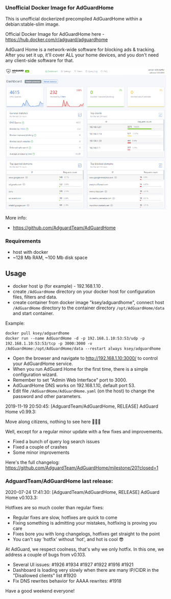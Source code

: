 ### Unofficial Docker Image for AdGuardHome
This is unofficial dockerized precompiled AdGuardHome within a debian:stable-slim image.

Official Docker Image for AdGuardHome here - https://hub.docker.com/r/adguard/adguardhome

AdGuard Home is a network-wide software for blocking ads & tracking. After you set it up, it'll cover ALL your home devices, and you don't need any client-side software for that.

![AdGuardHome](https://raw.githubusercontent.com/MrKsey/AdGuardHome/master/adh.PNG)

More info:
- https://github.com/AdguardTeam/AdGuardHome

### Requirements

* host with docker
* ~128 Mb RAM, ~100 Mb disk space 

## Usage

* docker host ip (for example) - 192.168.1.10 .
* create ```/AdGuardHome``` directory on your docker host for configuration files, filters and data.
* create container from docker image "ksey/adguardhome", connect host ```/AdGuardHome``` directory to the container directory ```/opt/AdGuardHome/data``` and start container.

Example:
```
docker pull ksey/adguardhome
docker run --name AdGuardHome -d -p 192.168.1.10:53:53/udp -p 192.168.1.10:53:53/tcp -p 3000:3000 -v /AdGuardHome:/opt/AdGuardHome/data --restart always ksey/adguardhome
```

* Open the browser and navigate to http://192.168.1.10:3000/ to control your AdGuardHome service.
* When you run AdGuard Home for the first time, there is a simple configuration wizard.
* Remember to set "Admin Web Interface" port to 3000.
* AdGuardHome DNS works on 192.168.1.10, default port 53.
* Edit file ```/AdGuardHome/AdGuardHome.yaml``` (on the host) to change the password and other parameters.



























































































































2019-11-19 20:50:45: [AdguardTeam/AdGuardHome, RELEASE] AdGuard Home v0.99.3:

Move along citizens, nothing to see here 👮‍♂️🤚

Well, except for a regular minor update with a few fixes and improvements.

* Fixed a bunch of query log search issues
* Fixed a couple of crashes
* Some minor improvements

Here's the full changelog:
https://github.com/AdguardTeam/AdGuardHome/milestone/20?closed=1

























































































































































































































































































































































































### AdguardTeam/AdGuardHome last release:
2020-07-24 17:41:30: [AdguardTeam/AdGuardHome, RELEASE] AdGuard Home v0.103.3:

Hotfixes are so much cooler than regular fixes:

* Regular fixes are slow, hotfixes are quick to come
* Fixing something is admitting your mistakes, hotfixing is proving you care
* Fixes bore you with long changelogs, hotfixes get straight to the point
* You can't say 'hotfix' without 'hot', and hot is cool :sunglasses:

At AdGuard, we respect coolness, that's why we only hotfix. In this one, we address a couple of bugs from v0.103.

* Several UI issues: #1926 #1934 #1927 #1922 #1916 #1921
* Dashboard is loading very slowly when there are many IP/CIDR in the "Disallowed clients" list #1920
* Fix DNS rewrites behavior for AAAA rewrites: #1918

Have a good weekend everyone!
